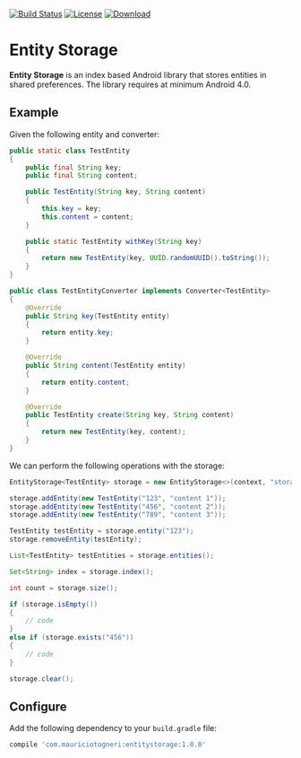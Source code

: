 [![Build Status](https://travis-ci.org/mauriciotogneri/entity-storage.svg?branch=master)](https://travis-ci.org/mauriciotogneri/entity-storage)
[![License](https://img.shields.io/badge/license-MIT-green.svg)](https://github.com/mauriciotogneri/entity-storage/blob/master/LICENSE.txt)
[![Download](https://api.bintray.com/packages/mauriciotogneri/maven/entitystorage/images/download.svg)](https://bintray.com/mauriciotogneri/maven/entitystorage/_latestVersion)

# Entity Storage
**Entity Storage** is an index based Android library that stores entities in shared preferences. The library requires at minimum Android 4.0.

## Example

Given the following entity and converter:

```java
public static class TestEntity
{
    public final String key;
    public final String content;

    public TestEntity(String key, String content)
    {
        this.key = key;
        this.content = content;
    }

    public static TestEntity withKey(String key)
    {
        return new TestEntity(key, UUID.randomUUID().toString());
    }
}

public class TestEntityConverter implements Converter<TestEntity>
{
    @Override
    public String key(TestEntity entity)
    {
        return entity.key;
    }

    @Override
    public String content(TestEntity entity)
    {
        return entity.content;
    }

    @Override
    public TestEntity create(String key, String content)
    {
        return new TestEntity(key, content);
    }
}
```

We can perform the following operations with the storage:

```java
EntityStorage<TestEntity> storage = new EntityStorage<>(context, "storage_name", "index_name", new TestEntityConverter());

storage.addEntity(new TestEntity("123", "content 1"));
storage.addEntity(new TestEntity("456", "content 2"));
storage.addEntity(new TestEntity("789", "content 3"));

TestEntity testEntity = storage.entity("123");
storage.removeEntity(testEntity);

List<TestEntity> testEntities = storage.entities();

Set<String> index = storage.index();

int count = storage.size();

if (storage.isEmpty())
{
    // code
}
else if (storage.exists("456"))
{
    // code
}

storage.clear();
```

## Configure
Add the following dependency to your `build.gradle` file:

```groovy
compile 'com.mauriciotogneri:entitystorage:1.0.0'
```